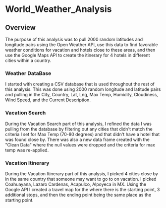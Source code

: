 # World_Weather_Analysis


## Overview 

The purpose of this analysis was to pull 2000 random latitudes and longitude pairs using the Open Weather API, use this data to find favorable weather conditions for vacation and hotels close to these areas, and then use the Google Maps API to create the itinerary for 4 hotels in different cities within a country. 

### Weather DataBase

I started with creating a CSV database that is used throughout the rest of this analysis. This was done using 2000 random longitude and latitude pairs and pulling in the City, Country, Lat, Lng, Max Temp, Humidity, Cloudiness, Wind Speed, and the Current Description. 

### Vacation Search

During the Vacation Search part of this analysis, I refined the data I was pulling from the database by filtering out any cities that didn't match the criteria I set for Max Temp (70-80 degrees) and that didn't have a hotel that was found close by. There was also a new data frame created with the "Clean Data" where the null values were dropped and the criteria for max temp was re-applied. 

### Vacation Itinerary 

During the Vacation Itinerary part of this analysis, I picked 4 cities close by in the same country that someone may want to go to on vacation. I picked Coahuayana, Lazaro Cardenas, Acapulco, Alpoyeca in MX. Using the Google API I created a travel map for the where there is the starting point, 3 additional stops, and then the ending point being the same place as the starting point. 
